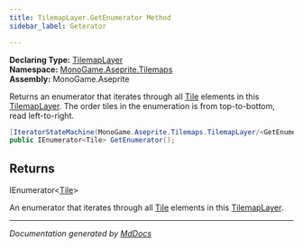 ```yaml
---
title: TilemapLayer.GetEnumerator Method
sidebar_label: Geterator

---
```


**Declaring Type:** [TilemapLayer](../)  
**Namespace:** [MonoGame.Aseprite.Tilemaps](../../)  
**Assembly:** MonoGame.Aseprite

Returns an enumerator that iterates through all [Tile](../../Tile/) elements in this [TilemapLayer](../).  The order tiles in the enumeration is from top\-to\-bottom, read left\-to\-right.

```csharp
[IteratorStateMachine(MonoGame.Aseprite.Tilemaps.TilemapLayer/<GetEnumerator>d__63)]
public IEnumerator<Tile> GetEnumerator();
```

## Returns

IEnumerator\<[Tile](../../Tile/)\>

An enumerator that iterates through all [Tile](../../Tile/) elements in this [TilemapLayer](../).

___

*Documentation generated by [MdDocs](https://github.com/ap0llo/mddocs)*
